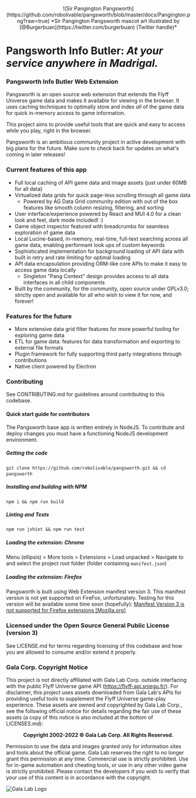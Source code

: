 <p align="center">
![Sir Pangington Pangsworth](https://github.com/robolivable/pangsworth/blob/master/docs/Pangington.png?raw=true)
*Sir Pangington Pangsworth mascot art illustrated by [@Burgerbuan](https://twitter.com/burgerbuan) (Twitter handle)*
</p>

# Pangsworth Info Butler: *At your service anywhere in Madrigal.*

### Pangsworth Info Butler Web Extension
Pangsworth is an open source web extension that extends the Flyff Universe game data and makes it available for viewing in the browser. It uses caching techniques to optimally store and index *all* of the game data for quick in-memory access to game information.

This project aims to provide useful tools that are quick and easy to access while you play, right in the browser.

Pangsworth is an ambitious community project in active development with big plans for the future. Make sure to check back for updates on what's coming in later releases!

### Current features of this app
- Full local caching of API game data and image assets (just under 60MB for all data)
- Virtualized data grids for quick page-less scrolling through all game data
  - Powered by AG Data Grid community edition with out of the box features like smooth column resizing, filtering, and sorting
- User interface/experience powered by React and MUI 4.0 for a clean look and feel, dark mode included! :)
- Game object inspector featured with breadcrumbs for seamless exploration of game data
- Local Lucine-based, in-memory, real-time, full-text searching across all game data, enabling performant look ups of custom keywords
- Sophisticated implementation for background loading of API data with built in retry and rate limiting for optimal loading
- API data encapsulation providing ORM-like core APIs to make it easy to access game data locally
  - Singleton "Pang Context" design provides access to all data interfaces in all child components
- Built by the community, for the community, open source under GPLv3.0; strictly open and available for all who wish to view it for now, and forever!

### Features for the future
- More extensive data grid filter features for more powerful tooling for exploring game data
- ETL for game data: features for data transformation and exporting to external file formats
- Plugin framework for fully supporting third party integrations through contributions
- Native client powered by Electron

### Contributing
See CONTRIBUTING.md for guidelines around contributing to this codebase.

#### Quick start guide for contributors
The Pangsworth base app is written entirely in NodeJS. To contribute and deploy changes you must have a functioning NodeJS development environment.

##### Getting the code
```
git clone https://github.com/robolivable/pangsworth.git && cd pangsworth
```

##### Installing and building with NPM
```
npm i && npm run build
```

##### Linting and Tests
```
npm run jshint && npm run test
```

##### Loading the extension: Chrome
Menu (ellipsis) > More tools > Extensions > Load unpacked > Navigate to and select the project root folder (folder containing `manifest.json`)

##### Loading the extension: Firefox
Pangsworth is built using Web Extension manifest version 3. This manifest version is not yet supported on FireFox, unfortunately. Testing for this version will be available some time soon (hopefully): [Manifest Version 3 is not supported for Firefox extensions [Mozilla.org]](https://discourse.mozilla.org/t/manifest-version-3-is-not-supported-for-firefox-extensions/80651/5)

### Licensed under the Open Source General Public License (version 3)
See LICENSE.md for terms regarding licensing of this codebase and how you are allowed to consume and/or extend it properly.

### Gala Corp. Copyright Notice
This project is not directly affiliated with Gala Lab Corp. outside interfacing with the public Flyff Universe game API (https://flyff-api.sniegu.fr/). For disclaimer, this project uses assets downloaded from Gala Lab's APIs for providing useful tools to supplement the Flyff Universe game-play experience. These assets are owned and copyrighted by Gala Lab Corp., see the following official notice for details regarding the fair use of these assets (a copy of this notice is also included at the bottom of LICENSES.md):

<p  align="center" style="font-weight: bold;">
Copyright 2002-2022 © Gala Lab Corp. All Rights Reserved.
</p>
Permission to use the data and images granted only for information sites and tools about the official game. Gala Lab reserves the right to no longer grant this permission at any time. Commercial use is strictly prohibited. Use for in-game automation and cheating tools, or use in any other video game is strictly prohibited. Please contact the developers if you wish to verify that your use of this content is in accordance with the copyright.

![Gala Lab Logo](https://lh3.googleusercontent.com/X1lOAnKqF51Ngrb4zRYKpWGwc5znNcWc-77eWBpoN_uQc9guiEZTSOaQKpAxJ0ClcyPiF1Tl8qRxsFeXWocAZh-vEFtMe4WNllKqV9g0CQMaf2pHCLNCjvtiZyJHWn1sBKy4EbLOahSV-8HjiA)
